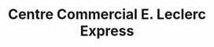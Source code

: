 ---
title: "Centre Commercial E. Leclerc Express"
url: /linxe/centre-commercial-e-leclerc-express/
shop: supermarché
---